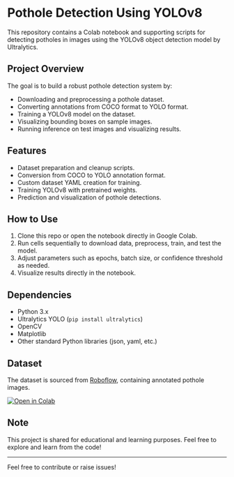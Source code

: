 # Pothole Detection Using YOLOv8

This repository contains a Colab notebook and supporting scripts for detecting potholes in images using the YOLOv8 object detection model by Ultralytics.

## Project Overview
The goal is to build a robust pothole detection system by:
- Downloading and preprocessing a pothole dataset.
- Converting annotations from COCO format to YOLO format.
- Training a YOLOv8 model on the dataset.
- Visualizing bounding boxes on sample images.
- Running inference on test images and visualizing results.

## Features
- Dataset preparation and cleanup scripts.
- Conversion from COCO to YOLO annotation format.
- Custom dataset YAML creation for training.
- Training YOLOv8 with pretrained weights.
- Prediction and visualization of pothole detections.

## How to Use
1. Clone this repo or open the notebook directly in Google Colab.
2. Run cells sequentially to download data, preprocess, train, and test the model.
3. Adjust parameters such as epochs, batch size, or confidence threshold as needed.
4. Visualize results directly in the notebook.

## Dependencies
- Python 3.x
- Ultralytics YOLO (`pip install ultralytics`)
- OpenCV
- Matplotlib
- Other standard Python libraries (json, yaml, etc.)

## Dataset
The dataset is sourced from [Roboflow](https://universe.roboflow.com/), containing annotated pothole images.


[![Open in Colab](https://colab.research.google.com/assets/colab-badge.svg)](https://colab.research.google.com/github/Mo-kw/pothole-detection-yolov8/blob/main/pothole_detection.ipynb)

## Note
This project is shared for educational and learning purposes. Feel free to explore and learn from the code!


---

Feel free to contribute or raise issues!

